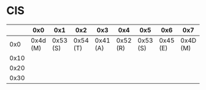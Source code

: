 # CIS

|      | 0x0      | 0x1      | 0x2      | 0x3      | 0x4      | 0x5      | 0x6      | 0x7      | 0x8      | 0x9      | 0xa       | 0xb       | 0xc      | 0xd      | 0xe      | 0xf      | Notes                                 |
|------|----------|----------|----------|----------|----------|----------|----------|----------|----------|----------|-----------|-----------|----------|----------|----------|----------|---------------------------------------|
| 0x0  | 0x4d (M) | 0x53 (S) | 0x54 (T) | 0x41 (A) | 0x52 (R) | 0x53 (S) | 0x45 (E) | 0x4D (M) | 0x49 (I) | 0x55 (U) |  0x53 (S) |  0x46 (F) | 0x44 (D) | 0x43 (C) | 0x49 (I) | 0x53 (S) | Fixed magic header - MSTARSEMIUSFDCIS |
| 0x10 |          |          |          |          |          |          |          |          |          |          |           |           |          |          |          |          |                                       |
| 0x20 |          |          |          |          |          |          |          |          |          |          |           |           |          |          |          |          |                                       |
| 0x30 |          |          |          |          |          |          |          |          |          |          |           |           |          |          |          |          |                                       |
